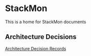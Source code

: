 # StackMon

This is a home for StackMon documents

## Architecture Decisions

[Architecture Decision Records](adrs/index.md)
